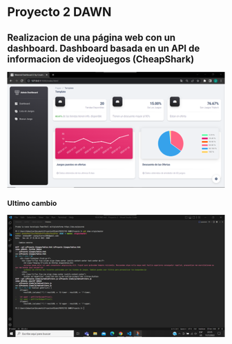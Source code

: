 # Proyecto 2 DAWN

## Realizacion de una página web con un dashboard. Dashboard basada en un API de informacion de videojuegos (CheapShark)



![Dashboard](images-markdown/Dashboard.png)

### **Ultimo cambio**

![Cambio](images-markdown/Ultimo%20cambio.png)

